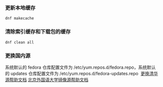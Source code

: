 ### 更新本地缓存
`dnf makecache` 

### 清除索引缓存和下载包的缓存
`dnf clean all`

### 更换国内源
系统默认的 fedora 仓库配置文件为 /etc/yum.repos.d/fedora.repo，系统默认的 updates 仓库配置文件为 /etc/yum.repos.d/fedora-updates.repo 
[更换清华源帮助文档](https://mirrors.tuna.tsinghua.edu.cn/help/fedora/)
[北京外国语大学镜像源帮助文档](https://mirrors.bfsu.edu.cn/help/fedora/)
